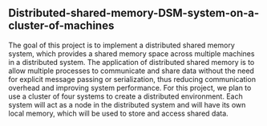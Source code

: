 ## Distributed-shared-memory-DSM-system-on-a-cluster-of-machines
The goal of this project is to implement a distributed shared memory system, which provides a
shared memory space across multiple machines in a distributed system. The application of
distributed shared memory is to allow multiple processes to communicate and share data
without the need for explicit message passing or serialization, thus reducing communication
overhead and improving system performance.
For this project, we plan to use a cluster of four systems to create a distributed environment.
Each system will act as a node in the distributed system and will have its own local memory,
which will be used to store and access shared data.
